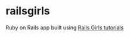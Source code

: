 railsgirls
==========

Ruby on Rails app built using [Rails Girls tutorials](http://guides.railsgirls.com/)